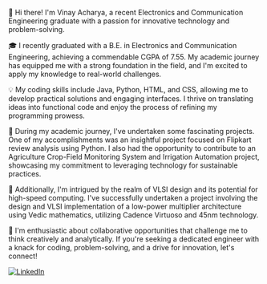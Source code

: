 👋 Hi there! I'm Vinay Acharya, a recent Electronics and Communication Engineering graduate with a passion for innovative technology and problem-solving.

🎓 I recently graduated with a B.E. in Electronics and Communication Engineering, achieving a commendable CGPA of 7.55. My academic journey has equipped me with a strong foundation in the field, and I'm excited to apply my knowledge to real-world challenges.

💡 My coding skills include Java, Python, HTML, and CSS, allowing me to develop practical solutions and engaging interfaces. I thrive on translating ideas into functional code and enjoy the process of refining my programming prowess.

🚀 During my academic journey, I've undertaken some fascinating projects. One of my accomplishments was an insightful project focused on Flipkart review analysis using Python. I also had the opportunity to contribute to an Agriculture Crop-Field Monitoring System and Irrigation Automation project, showcasing my commitment to leveraging technology for sustainable practices.

🔌 Additionally, I'm intrigued by the realm of VLSI design and its potential for high-speed computing. I've successfully undertaken a project involving the design and VLSI implementation of a low-power multiplier architecture using Vedic mathematics, utilizing Cadence Virtuoso and 45nm technology.

🤝 I'm enthusiastic about collaborative opportunities that challenge me to think creatively and analytically. If you're seeking a dedicated engineer with a knack for coding, problem-solving, and a drive for innovation, let's connect!

[![LinkedIn](https://img.shields.io/badge/LinkedIn-Connect-blue?style=flat-square&logo=linkedin&logoColor=white)](https://www.linkedin.com/in/vinayacharya24)
